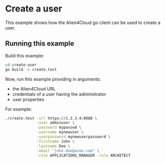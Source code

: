 # Create a user

This example shows how the Alien4Cloud go client can be used to create a user.

## Running this example

Build this example:

```bash
cd create-user
go build -o create.test
```

Now, run this example providing in arguments:

* the Alien4Cloud URL
* credentials of a user having the administrator
* user properties

For example:

```bash
./create.test -url https://1.2.3.4:8088 \
              -user adminuser \
              -password mypasswd \
              -username mynewuser \
              -userpassword mynewuserpassword \
              -firstname John \
              -lastname Doe \
              -email "john.doe@acme.com" \
              -role APPLICATIONS_MANAGER -role ARCHITECT
```
